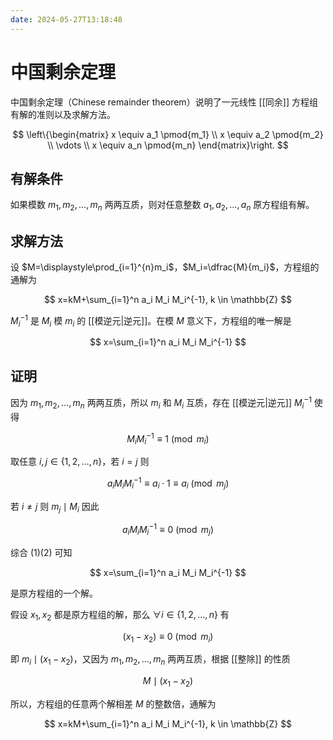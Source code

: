 ```yaml
---
date: 2024-05-27T13:18:48
---
```


# 中国剩余定理

中国剩余定理（Chinese remainder theorem）说明了一元线性 [[同余]] 方程组有解的准则以及求解方法。

$$
\left\{\begin{matrix}
x \equiv a_1 \pmod{m_1} \\
x \equiv a_2 \pmod{m_2} \\
\vdots  \\
x \equiv a_n \pmod{m_n}
\end{matrix}\right.
$$

## 有解条件

如果模数 $m_1,m_2,\dots,m_n$ 两两互质，则对任意整数 $a_1,a_2,\dots,a_n$ 原方程组有解。

## 求解方法

设 $M=\displaystyle\prod_{i=1}^{n}m_i$，$M_i=\dfrac{M}{m_i}$，方程组的通解为

$$
x=kM+\sum_{i=1}^n a_i M_i M_i^{-1}, k \in \mathbb{Z}
$$

$M_i^{-1}$ 是 $M_i$ 模 $m_i$ 的 [[模逆元|逆元]]。在模 $M$ 意义下，方程组的唯一解是

$$
x=\sum_{i=1}^n a_i M_i M_i^{-1}
$$

## 证明

因为 $m_1,m_2,\dots,m_n$ 两两互质，所以 $m_i$ 和 $M_i$ 互质，存在 [[模逆元|逆元]] $M_i^{-1}$ 使得

$$
M_i M_i^{-1} \equiv 1 \pmod{m_i}
$$

取任意 $i,j \in \{1,2,\dots,n\}$，若 $i=j$ 则

$$
a_i M_i M_i^{-1} \equiv a_i \cdot 1 \equiv a_i \pmod{m_j} \tag{1}
$$

若 $i \ne j$ 则 $m_j \mid M_i$ 因此

$$
a_i M_i M_i^{-1} \equiv 0 \pmod{m_j} \tag{2}
$$

综合 $(1)(2)$ 可知

$$
x=\sum_{i=1}^n a_i M_i M_i^{-1}
$$

是原方程组的一个解。

假设 $x_1,x_2$ 都是原方程组的解，那么 $\forall i \in \{1,2,\dots,n\}$ 有

$$
(x_1 - x_2) \equiv 0 \pmod{m_i}
$$

即 $m_i \mid (x_1-x_2)$，又因为 $m_1,m_2,\dots,m_n$ 两两互质，根据 [[整除]] 的性质

$$
M \mid (x_1-x_2)
$$

所以，方程组的任意两个解相差 $M$ 的整数倍，通解为

$$
x=kM+\sum_{i=1}^n a_i M_i M_i^{-1}, k \in \mathbb{Z}
$$
